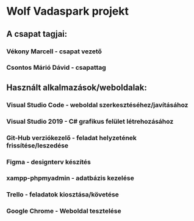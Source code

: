 # Wolf Vadaspark projekt

## A csapat tagjai:
### Vékony Marcell - csapat vezető
### Csontos Márió Dávid - csapattag
## Használt alkalmazások/weboldalak:
### Visual Studio Code - weboldal szerkesztéséhez/javításához
### Visual Studio 2019 - C# grafikus felület létrehozásához
### Git-Hub verziókezelő - feladat helyzetének frissítése/leszedése
### Figma - designterv készítés
### xampp-phpmyadmin - adatbázis kezelése
### Trello - feladatok kiosztása/követése
### Google Chrome - Weboldal tesztelése